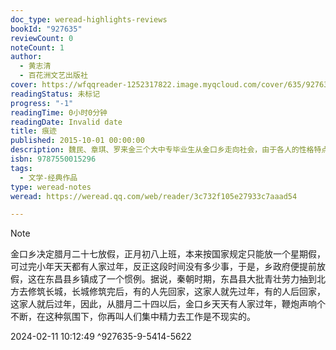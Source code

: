 ```yaml
---
doc_type: weread-highlights-reviews
bookId: "927635"
reviewCount: 0
noteCount: 1
author:
  - 黄志清
  - 百花洲文艺出版社
cover: https://wfqqreader-1252317822.image.myqcloud.com/cover/635/927635/t7_927635.jpg
readingStatus: 未标记
progress: "-1"
readingTime: 0小时0分钟
readingDate: Invalid date
title: 痕迹
published: 2015-10-01 00:00:00
description: 魏民、章琪、罗来金三个大中专毕业生从金口乡走向社会，由于各人的性格特点和价值取向的不同，他们留下了不同的人生痕迹，发人深省。面对女友分手、领导打压以及同事勾心斗角、干群矛盾尖锐、地方势力挑衅等复杂局面，魏民独辟蹊径，在波澜壮阔的农村改革和发展中，书写了精彩的人生，实现了事业和爱情的双丰收……
isbn: 9787550015296
tags:
  - 文学-经典作品
type: weread-notes
weread: https://weread.qq.com/web/reader/3c732f105e27933c7aaad54

---
```





















> [!NOTE] 
> 金口乡决定腊月二十七放假，正月初八上班，本来按国家规定只能放一个星期假，可过完小年天天都有人家过年，反正这段时间没有多少事，于是，乡政府便提前放假，这在东昌县乡镇成了一个惯例。据说，秦朝时期，东昌县大批青壮劳力抽到北方去修筑长城，长城修筑完后，有的人先回家，这家人就先过年，有的人后回家，这家人就后过年，因此，从腊月二十四以后，金口乡天天有人家过年，鞭炮声响个不断，在这种氛围下，你再叫人们集中精力去工作是不现实的。
> 
> 2024-02-11 10:12:49 ^927635-9-5414-5622



































































